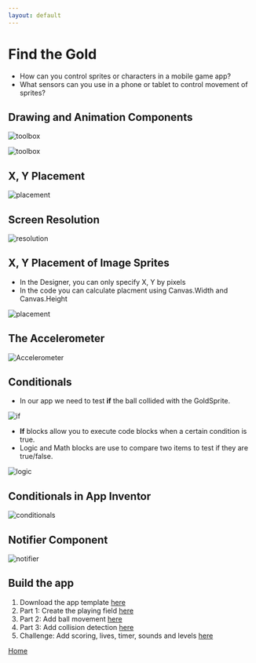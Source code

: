 ```yaml
---
layout: default
---
```


# Find the Gold

- How can you control sprites or characters in a mobile game app?
- What sensors can you use in a phone or tablet to control movement of sprites?

## Drawing and Animation Components

![toolbox](assets/img/06/01.png)

![toolbox](assets/img/06/02.png)

## X, Y Placement

![placement](assets/img/06/03.png)

## Screen Resolution

![resolution](assets/img/06/04.png)

## X, Y Placement of Image Sprites

 - In the Designer, you can only specify X, Y by pixels
 - In the code you can calculate placment using Canvas.Width and Canvas.Height

![placement](assets/img/06/05.png)

## The Accelerometer

![Accelerometer](assets/img/06/06.png)

## Conditionals

- In our app we need to test **if** the ball collided with the GoldSprite.

![if](assets/img/06/07.png)

- **If** blocks allow you to execute code blocks when a certain condition is true. 
- Logic and Math blocks are use to compare two items to test if they are true/false.

![logic](assets/img/06/08.png)

## Conditionals in App Inventor

![conditionals](assets/img/06/09.png)

## Notifier Component

![notifier](assets/img/06/10.png)

## Build the app

1. Download the app template [here](./ctct/Unit04-FindTheGold/FindTheGold_MS_VTemplate.aia)
1. Part 1: Create the playing field [here](./ctct/Unit04-FindTheGold/StudentGuidePart1.pdf)
1. Part 2: Add ball movement [here](./ctct/Unit04-FindTheGold/StudentGuidePart2.pdf)
1. Part 3: Add collision detection [here](./ctct/Unit04-FindTheGold/StudentGuidePart3.pdf)
1. Challenge: Add scoring, lives, timer, sounds and levels [here](./ctct/Unit04-FindTheGold/StudentGuideChallenge.pdf)

[Home](./index.md)